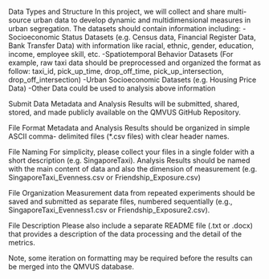 Data Types and Structure
In this project, we will collect and share multi-source urban data to develop dynamic and multidimensional measures in urban segregation. The datasets should contain information including: 
-Socioeconomic Status Datasets (e.g. Census data, Financial Register Data, Bank Transfer Data) with information like racial, ethnic, gender, education, income, employee skill, etc.
-Spatiotemporal Behavior Datasets (For example, raw taxi data should be preprocessed and organized the format as follow: taxi_id, pick_up_time, drop_off_time, pick_up_intersection, drop_off_intersection)
-Urban Socioeconomic Datasets (e.g. Housing Price Data)
-Other Data could be used to analysis above information

Submit Data
Metadata and Analysis Results will be submitted, shared, stored, and made publicly available on the QMVUS GitHub Repository.

File Format
Metadata and Analysis Results should be organized in simple ASCII comma- delimited files (*.csv files) with clear header names.

File Naming
For simplicity, please collect your files in a single folder with a short description (e.g. SingaporeTaxi). Analysis Results should be named with the main content of data and also the dimension of measurement (e.g. SingaporeTaxi_Evenness.csv or Friendship_Exposure.csv)

File Organization
Measurement data from repeated experiments should be saved and submitted as separate files, numbered sequentially (e.g., SingaporeTaxi_Evenness1.csv or Friendship_Exposure2.csv).

File Description
Please also include a separate README file (.txt or .docx) that provides a description of the data processing and the detail of the metrics.

Note, some iteration on formatting may be required before the results can be merged into the QMVUS database.

